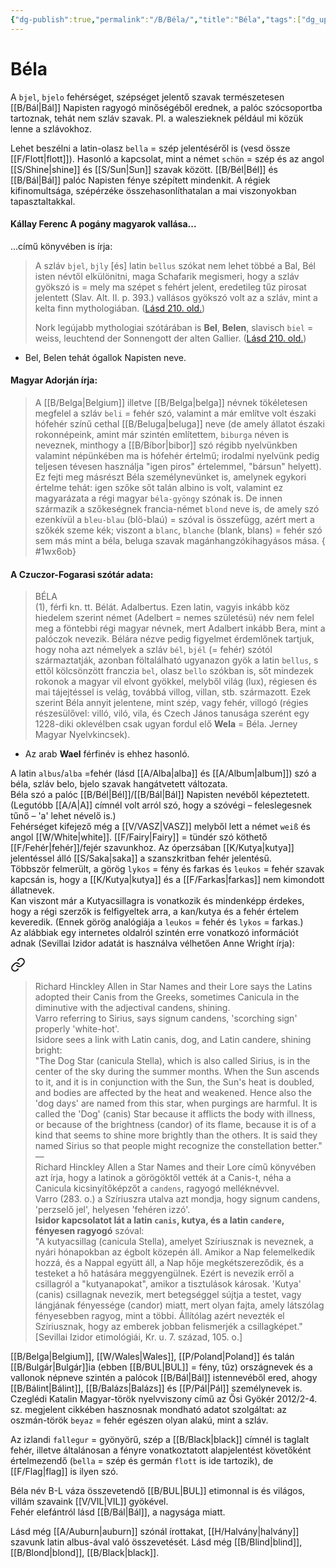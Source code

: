 ```yaml
---
{"dg-publish":true,"permalink":"/B/Béla/","title":"Béla","tags":["dg_uploaded"],"created":"2023-12-03T05:04","updated":"2023-12-03T05:04"}
---
```



# Béla

A `bjel`, `bjelo` fehérséget, szépséget jelentő szavak természetesen [[B/Bál\|Bál]] Napisten ragyogó minőségéből erednek, a palóc szócsoportba tartoznak, tehát nem szláv szavak. Pl. a waleszieknek például mi közük lenne a szlávokhoz.  

Lehet beszélni a latin-olasz `bella` = szép jelentéséről is (vesd össze [[F/Flott\|flott]]). Hasonló a kapcsolat, mint a német `schön` = szép és az angol [[S/Shine\|shine]] és [[S/Sun\|Sun]] szavak között. [[B/Bél\|Bél]] és [[B/Bál\|Bál]] palóc Napisten fénye szépített mindenkit. A régiek kifinomultsága, szépérzéke összehasonlíthatalan a mai viszonyokban tapasztaltakkal.  

#### Kállay Ferenc A pogány magyarok vallása...  

...című könyvében is írja:  
> A szláv `bjel`, `bjly` \[és\] latin `bellus` szókat nem lehet többé a Bal, Bél isten névtől elkülönitni, maga Schafarik megismeri, hogy a szláv gyökszó is = mely ma szépet s fehért jelent, eredetileg tűz pirosat jelentett (Slav. Alt. II. p. 393.) vallásos gyökszó volt az a szláv, mint a kelta finn mythologiában. ([Lásd 210. old.](zotero://open-pdf/library/items/DFI47XPY?page=210&annotation=QYXGEPR7))
>
> Nork legújabb mythologiai szótárában is **Bel**, **Belen**, slavisch `biel` = weiss, leuchtend der Sonnengott der alten Gallier. ([Lásd 210. old.](zotero://open-pdf/library/items/DFI47XPY?page=210&annotation=J8IGWTYW))  
- Bel, Belen tehát ógallok Napisten neve.  

#### Magyar Adorján írja:

> A [[B/Belga\|Belgium]] illetve [[B/Belga\|belga]] névnek tökéletesen megfelel a szláv `beli` = fehér szó, valamint a már említve volt északi hófehér színű cethal [[B/Beluga\|beluga]] neve (de amely állatot északi rokonnépeink, amint már szintén említettem, `biburga` néven is neveznek, minthogy a [[B/Bíbor\|bibor]] szó régibb nyelvünkben valamint népünkében ma is hófehér értelmű; irodalmi nyelvünk pedig teljesen tévesen használja "igen piros" értelemmel, "bársun" helyett). Ez fejti meg másrészt Béla személynevünket is, amelynek egykori értelme tehát: igen szőke sőt talán albino is volt, valamint ez magyarázata a régi magyar `béla-gyöngy` szónak is. De innen származik a szőkeségnek francia-német `blond` neve is, de amely szó ezenkívül a `bleu-blau` (blö-blaú) = szóval is összefügg, azért mert a szőkék szeme kék; viszont a `blanc`, `blanche` (blank, blans) = fehér szó sem más mint a béla, beluga szavak magánhangzókihagyásos mása.  { #1wx6ob}


#### A Czuczor-Fogarasi szótár adata:

> BÉLA  
>  (1), férfi kn. tt. Bélát. Adalbertus. Ezen latin, vagyis inkább köz hiedelem szerint német (Adelbert = nemes születésü) név nem felel meg a föntebbi régi magyar névnek, mert Adalbert inkább Bera, mint a palóczok nevezik. Bélára nézve pedig figyelmet érdemlőnek tartjuk, hogy noha azt némelyek a szláv `bél`, `bjél` (= fehér) szótól származtatják, azonban föltalálható ugyanazon gyök a latin `bellus`, s ettől kölcsönzött franczia `bel`, olasz `bello` szókban is, sőt mindezek rokonok a magyar vil elvont gyökkel, melyből világ (lux), régiesen és mai tájejtéssel is velág, továbbá villog, villan, stb. származott. Ezek szerint Béla annyit jelentene, mint szép, vagy fehér, villogó (régies részesülővel: villó, viló, vila, és Czech János tanusága szerént egy 1228-diki oklevélben csak ugyan fordul elő **Wela** = Béla. Jerney Magyar Nyelvkincsek).  
- Az arab **Wael** férfinév is ehhez hasonló.  

A latin `albus`/`alba` =fehér (lásd [[A/Alba\|alba]] és [[A/Album\|album]]) szó a béla, szláv belo, bjelo szavak hangátvetett változata.  
Béla szó a palóc [[B/Bél\|Bél]]/[[B/Bál\|Bál]] Napisten nevéből képeztetett. (Legutóbb [[A/A\|A]] címnél volt arról szó, hogy a szóvégi – feleslegesnek tűnő – 'a' lehet névelő is.)  
Fehérséget kifejező még a [[V/VASZ\|VASZ]] melyből lett a német `weiß` és angol [[W/White\|white]]. [[F/Fairy\|Fairy]] = tündér szó köthető [[F/Fehér\|fehér]]/fejér szavunkhoz. Az óperzsában [[K/Kutya\|kutya]] jelentéssel álló [[S/Saka\|saka]] a szanszkritban fehér jelentésű.  
Többször felmerült, a görög `lykos` = fény és farkas és `leukos` = fehér szavak kapcsán is, hogy a [[K/Kutya\|kutya]] és a [[F/Farkas\|farkas]] nem kimondott állatnevek.  
Kan viszont már a Kutyacsillagra is vonatkozik és mindenképp érdekes, hogy a régi szerzők is felfigyeltek arra, a kan/kutya és a fehér értelem keveredik. (Ennek görög analógiája a `leukos` = fehér és `lykos` = farkas.)  
Az alábbiak egy internetes oldalról szintén erre vonatkozó információt adnak (Sevillai Izidor adatát is használva vélhetően Anne Wright írja):  

<div class="transclusion internal-embed is-loaded"><a class="markdown-embed-link" href="/k/kutya/#81sl0u" aria-label="Open link"><svg xmlns="http://www.w3.org/2000/svg" width="24" height="24" viewBox="0 0 24 24" fill="none" stroke="currentColor" stroke-width="2" stroke-linecap="round" stroke-linejoin="round" class="svg-icon lucide-link"><path d="M10 13a5 5 0 0 0 7.54.54l3-3a5 5 0 0 0-7.07-7.07l-1.72 1.71"></path><path d="M14 11a5 5 0 0 0-7.54-.54l-3 3a5 5 0 0 0 7.07 7.07l1.71-1.71"></path></svg></a><div class="markdown-embed">



> Richard Hinckley Allen in Star Names and their Lore says the Latins adopted their Canis from the Greeks, sometimes Canicula in the diminutive with the adjectival candens, shining.  
> Varro referring to Sirius, says signum candens, 'scorching sign' properly 'white-hot'.  
> Isidore sees a link with Latin canis, dog, and Latin candere, shining bright:  
> "The Dog Star (canicula Stella), which is also called Sirius, is in the center of the sky during the summer months. When the Sun ascends to it, and it is in conjunction with the Sun, the Sun's heat is doubled, and bodies are affected by the heat and weakened. Hence also the 'dog days' are named from this star, when purgings are harmful. It is called the 'Dog' (canis) Star because it afflicts the body with illness, or because of the brightness (candor) of its flame, because it is of a kind that seems to shine more brightly than the others. It is said they named Sirius so that people might recognize the constellation better."  
> —  
> Richard Hinckley Allen a Star Names and their Lore című könyvében azt írja, hogy a latinok a görögöktől vették át a Canis-t, néha a Canicula kicsinyítőképzőt a `candens`, ragyogó melléknévvel.  
> Varro (283. o.) a Szíriuszra utalva azt mondja, hogy signum candens, 'perzselő jel', helyesen 'fehéren izzó'.  
> **Isidor kapcsolatot lát a latin `canis`, kutya, és a latin `candere`, fényesen ragyogó** szóval:  
> "A kutyacsillag (canicula Stella), amelyet Szíriusznak is neveznek, a nyári hónapokban az égbolt közepén áll. Amikor a Nap felemelkedik hozzá, és a Nappal együtt áll, a Nap hője megkétszereződik, és a testeket a hő hatására meggyengülnek. Ezért is nevezik erről a csillagról a "kutyanapokat", amikor a tisztulások károsak. 'Kutya' (canis) csillagnak nevezik, mert betegséggel sújtja a testet, vagy lángjának fényessége (candor) miatt, mert olyan fajta, amely látszólag fényesebben ragyog, mint a többi. Állítólag azért nevezték el Szíriusznak, hogy az emberek jobban felismerjék a csillagképet." \[Sevillai Izidor etimológiái, Kr. u. 7. század, 105. o.]  


</div></div>


[[B/Belga\|Belgium]], [[W/Wales\|Wales]], [[P/Poland\|Poland]] és talán [[B/Bulgár\|Bulgár]]ia (ebben [[B/BUL\|BUL]] = fény, tűz) országnevek és a vallonok népneve szintén a palócok [[B/Bál\|Bál]] istennevéből ered, ahogy [[B/Bálint\|Bálint]], [[B/Balázs\|Balázs]] és [[P/Pál\|Pál]] személynevek is.  
Czeglédi Katalin Magyar-török nyelvviszony című az Ősi Gyökér 2012/2-4. sz. megjelent cikkében hasznosnak mondható adatot szolgáltat: az oszmán-török `beyaz` = fehér egészen olyan alakú, mint a szláv.  

Az izlandi `fallegur` = gyönyörű, szép a [[B/Black\|black]] címnél is taglalt fehér, illetve általánosan a fényre vonatkoztatott alapjelentést követőként értelmezendő (`bella` = szép és germán `flott` is ide tartozik), de [[F/Flag\|flag]] is ilyen szó.  

Béla név B-L váza összevetendő [[B/BUL\|BUL]] etimonnal is és világos, villám szavaink [[V/VIL\|VIL]] gyökével.  
Fehér elefántról lásd [[B/Bál\|Bál]], a nagysága miatt.  

Lásd még [[A/Auburn\|auburn]] szónál írottakat, [[H/Halvány\|halvány]] szavunk latin albus-ával való összevetését. Lásd még [[B/Blind\|blind]], [[B/Blond\|blond]], [[B/Black\|black]].  